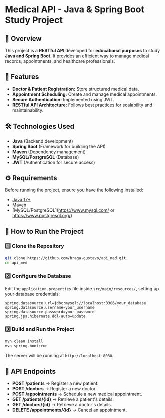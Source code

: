 # Medical API - Java & Spring Boot Study Project

## 📌 Overview
This project is a **RESTful API** developed for **educational purposes** to study **Java and Spring Boot**. It provides an efficient way to manage medical records, appointments, and healthcare professionals.

## 🚀 Features
- **Doctor & Patient Registration:** Store structured medical data.
- **Appointment Scheduling:** Create and manage medical appointments.
- **Secure Authentication:** Implemented using JWT.
- **RESTful API Architecture:** Follows best practices for scalability and maintainability.

## 🛠️ Technologies Used
- **Java** (Backend development)
- **Spring Boot** (Framework for building the API)
- **Maven** (Dependency management)
- **MySQL/PostgreSQL** (Database)
- **JWT** (Authentication for secure access)

## ⚙️ Requirements
Before running the project, ensure you have the following installed:
- [Java 17+](https://www.oracle.com/java/technologies/javase/jdk17-archive-downloads.html)
- [Maven](https://maven.apache.org/)
- [MySQL/PostgreSQL](https://www.mysql.com/ or https://www.postgresql.org/)

## 🚀 How to Run the Project
### 1️⃣ Clone the Repository
```bash
git clone https://github.com/braga-gustavo/api_med.git
cd api_med
```

### 2️⃣ Configure the Database
Edit the `application.properties` file inside `src/main/resources/`, setting up your database credentials:
```properties
spring.datasource.url=jdbc:mysql://localhost:3306/your_database
spring.datasource.username=your_username
spring.datasource.password=your_password
spring.jpa.hibernate.ddl-auto=update
```

### 3️⃣ Build and Run the Project
```bash
mvn clean install
mvn spring-boot:run
```
The server will be running at `http://localhost:8080`.

## 📌 API Endpoints
- **POST /patients** → Register a new patient.
- **POST /doctors** → Register a new doctor.
- **POST /appointments** → Schedule a new medical appointment.
- **GET /patients/{id}** → Retrieve a patient's details.
- **GET /doctors/{id}** → Retrieve a doctor's details.
- **DELETE /appointments/{id}** → Cancel an appointment.

#